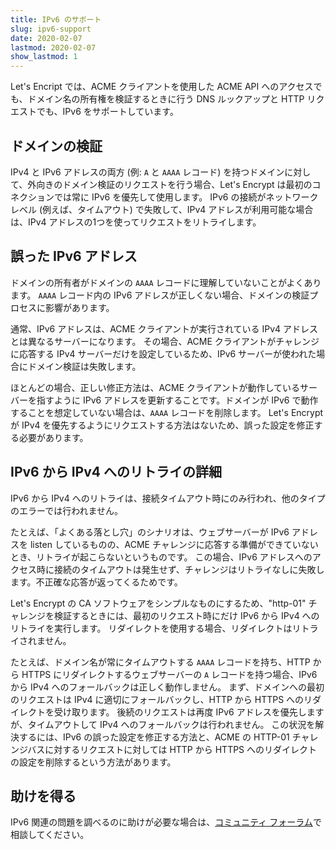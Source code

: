 ```yaml
---
title: IPv6 のサポート
slug: ipv6-support
date: 2020-02-07
lastmod: 2020-02-07
show_lastmod: 1
---
```



Let's Encript では、ACME クライアントを使用した ACME API へのアクセスでも、ドメイン名の所有権を検証するときに行う DNS ルックアップと HTTP リクエストでも、IPv6 をサポートしています。

## ドメインの検証

IPv4 と IPv6 アドレスの両方 (例: `A` と `AAAA` レコード) を持つドメインに対して、外向きのドメイン検証のリクエストを行う場合、Let's Encrypt は最初のコネクションでは常に IPv6 を優先して使用します。 IPv6 の接続がネットワークレベル (例えば、タイムアウト) で失敗して、IPv4 アドレスが利用可能な場合は、IPv4 アドレスの1つを使ってリクエストをリトライします。

## 誤った IPv6 アドレス

ドメインの所有者がドメインの `AAAA` レコードに理解していないことがよくあります。 `AAAA` レコード内の IPv6 アドレスが正しくない場合、ドメインの検証プロセスに影響があります。

通常、IPv6 アドレスは、ACME クライアントが実行されている IPv4 アドレスとは異なるサーバーになります。 その場合、ACME クライアントがチャレンジに応答する IPv4 サーバーだけを設定しているため、IPv6 サーバーが使われた場合にドメイン検証は失敗します。

ほとんどの場合、正しい修正方法は、ACME クライアントが動作しているサーバーを指すように IPv6 アドレスを更新することです。ドメインが IPv6 で動作することを想定していない場合は、`AAAA` レコードを削除します。 Let's Encrypt が IPv4 を優先するようにリクエストする方法はないため、誤った設定を修正する必要があります。

## IPv6 から IPv4 へのリトライの詳細

IPv6 から IPv4 へのリトライは、接続タイムアウト時にのみ行われ、他のタイプのエラーでは行われません。

たとえば、「よくある落とし穴」のシナリオは、ウェブサーバーが IPv6 アドレスを listen しているものの、ACME チャレンジに応答する準備ができていないとき、リトライが起こらないというものです。 この場合、IPv6 アドレスへのアクセス時に接続のタイムアウトは発生せず、チャレンジはリトライなしに失敗します。不正確な応答が返ってくるためです。

Let's Encrypt の CA ソフトウェアをシンプルなものにするため、"http-01" チャレンジを検証するときには、最初のリクエスト時にだけ IPv6 から IPv4 へのリトライを実行します。 リダイレクトを使用する場合、リダイレクトはリトライされません。

たとえば、ドメイン名が常にタイムアウトする `AAAA` レコードを持ち、HTTP から HTTPS にリダイレクトするウェブサーバーの `A` レコードを持つ場合、IPv6 から IPv4 へのフォールバックは正しく動作しません。 まず、ドメインへの最初のリクエストは IPv4 に適切にフォールバックし、HTTP から HTTPS へのリダイレクトを受け取ります。 後続のリクエストは再度 IPv6 アドレスを優先しますが、タイムアウトして IPv4 へのフォールバックは行われません。 この状況を解決するには、IPv6 の誤った設定を修正する方法と、ACME の HTTP-01 チャレンジバスに対するリクエストに対しては HTTP から HTTPS へのリダイレクトの設定を削除するという方法があります。

## 助けを得る

IPv6 関連の問題を調べるのに助けが必要な場合は、[コミュニティ フォーラム](https://community.letsencrypt.org)で相談してください。
